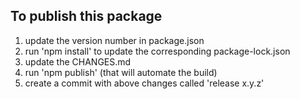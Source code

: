 ## To publish this package
1. update the version number in package.json
2. run 'npm install' to update the corresponding package-lock.json
3. update the CHANGES.md
4. run 'npm publish' (that will automate the build)
5. create a commit with above changes called 'release x.y.z'

